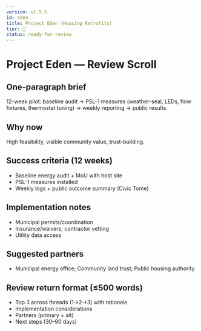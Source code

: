 ```yaml
---
version: v1.5.5
id: eden
title: Project Eden (Housing Retrofits)
tier: 🧭
status: ready-for-review
---
```


# Project Eden — Review Scroll

## One-paragraph brief

12-week pilot: baseline audit → PSL-1 measures (weather-seal, LEDs, flow fixtures, thermostat tuning) → weekly reporting → public results.

## Why now

High feasibility, visible community value, trust-building.

## Success criteria (12 weeks)

- Baseline energy audit + MoU with host site
- PSL-1 measures installed
- Weekly logs + public outcome summary (Civic Tome)

## Implementation notes

- Municipal permits/coordination
- Insurance/waivers; contractor vetting
- Utility data access

## Suggested partners

- Municipal energy office; Community land trust; Public housing authority

## Review return format (≤500 words)

- Top 3 across threads (1→2→3) with rationale
- Implementation considerations
- Partners (primary + alt)
- Next steps (30–90 days)
